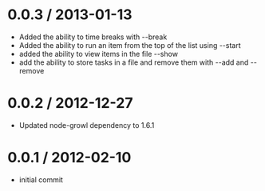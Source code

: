 
0.0.3 / 2013-01-13 
==================

  * Added the ability to time breaks with --break
  * Added the ability to run an item from the top of the list using --start
  * added the ability to view items in the file --show
  * add the ability to store tasks in a file and remove them with --add and --remove

0.0.2 / 2012-12-27 
==================

  * Updated node-growl dependency to 1.6.1


0.0.1 / 2012-02-10 
==================

  * initial commit
